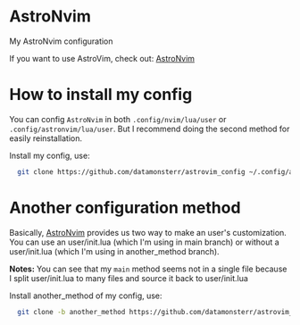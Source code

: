 # AstroNvim

My AstroNvim configuration

If you want to use AstroVim, check out: [AstroNvim](https://github.com/kabinspace/AstroVim)

# How to install my config

You can config `AstroNvim` in both `.config/nvim/lua/user` or `.config/astronvim/lua/user`.
But I recommend doing the second method for easily reinstallation.

Install my config, use:

```bash
  git clone https://github.com/datamonsterr/astrovim_config ~/.config/astronvim/lua/user
```

# Another configuration method

Basically, [AstroNvim](https://github.com/kabinspace/AstroVim) provides us two way to make
an user's customization. You can use an user/init.lua (which I'm using in main branch) or
without a user/init.lua (which I'm using in another_method branch).

**Notes:** You can see that my `main` method seems not in a single file because I split user/init.lua
to many files and source it back to user/init.lua

Install another_method of my config, use:

```bash
  git clone -b another_method https://github.com/datamonsterr/astrovim_config ~/.config/astronvim/lua/user
```
